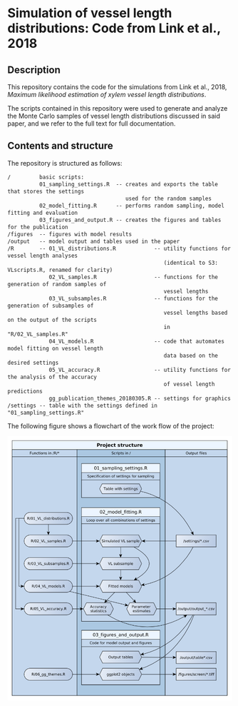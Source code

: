 Simulation of vessel length distributions: Code from Link et al., 2018
================

Description
-----------

This repository contains the code for the simulations from Link et al., 2018, *Maximum likelihood estimation of xylem vessel length distributions*.

The scripts contained in this repository were used to generate and analyze the Monte Carlo samples of vessel length distributions discussed in said paper, and we refer to the full text for full documentation.

Contents and structure
----------------------

The repository is structured as follows:

``` text
/         basic scripts:
          01_sampling_settings.R  -- creates and exports the table that stores the settings
                                     used for the random samples
          02_model_fitting.R      -- performs random sampling, model fitting and evaluation
          03_figures_and_output.R -- creates the figures and tables for the publication
/figures  -- figures with model results
/output   -- model output and tables used in the paper
/R        -- 01_VL_distributions.R            -- utility functions for vessel length analyses
                                                 (identical to S3: VLscripts.R, renamed for clarity)
             02_VL_samples.R                  -- functions for the generation of random samples of
                                                 vessel lengths
             03_VL_subsamples.R               -- functions for the generation of subsamples of 
                                                 vessel lengths based on the output of the scripts 
                                                 in "R/02_VL_samples.R"
             04_VL_models.R                   -- code that automates model fitting on vessel length 
                                                 data based on the desired settings
             05_VL_accuracy.R                 -- utility functions for the analysis of the accuracy
                                                 of vessel length predictions
             gg_publication_themes_20180305.R -- settings for graphics
/settings -- table with the settings defined in "01_sampling_settings.R"      
```

The following figure shows a flowchart of the work flow of the project:

![flowchart](figures/flowchart.png)
